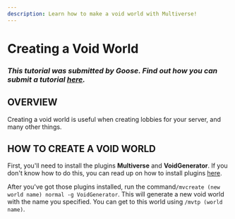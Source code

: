 ```yaml
---
description: Learn how to make a void world with Multiverse!
---
```


# Creating a Void World

### _This tutorial was submitted by Goose. Find out how you can submit a tutorial_ [_here_](../contribute.md)_._

## OVERVIEW

Creating a void world is useful when creating lobbies for your server, and many other things. 

## HOW TO CREATE A VOID WORLD

First, you'll need to install the plugins **Multiverse** and **VoidGenerator**. If you don't know how to do this, you can read up on how to install plugins [here](plugins.md). 

After you've got those plugins installed, run the command`/mvcreate (new world name) normal -g VoidGenerator`. This will generate a new void world with the name you specified. You can get to this world using `/mvtp (world name)`.

